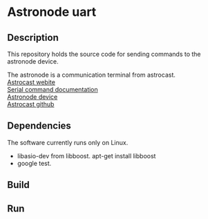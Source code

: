 # Astronode uart

## Description
This repository holds the source code for sending commands to the astronode device.

The astronode is a communication terminal from astrocast. <br>
[Astrocast webite](http://www.astrocast.com) <br>
[Serial command documentation](https://docs.astrocast.com/docs/products/astronode-api/commands-definition) <br>
[Astronode device](https://www.astrocast.com/products/astronode-s-plus/) <br>
[Astrocast github](https://github.com/orgs/Astrocast/repositories) 

## Dependencies
The software currently runs only on Linux. <br>
* libasio-dev from libboost. apt-get install libboost
* google test.

## Build


## Run

